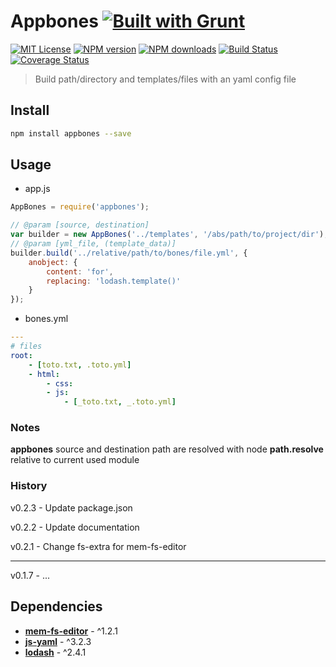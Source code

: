 
# Appbones [![Built with Grunt][grunt-img]](http://gruntjs.com/)

[![MIT License][license-img]][license-url] [![NPM version][npm-version-img]][npm-url] [![NPM downloads][npm-downloads-img]][npm-url] [![Build Status][travis-img]][travis-url] [![Coverage Status][coverall-img]][coverall-url]

> Build path/directory and templates/files with an yaml config file

## Install

```bash
npm install appbones --save
```

## Usage

* app.js

```js
AppBones = require('appbones');

// @param [source, destination]
var builder = new AppBones('../templates', '/abs/path/to/project/dir');
// @param [yml_file, (template_data)]
builder.build('../relative/path/to/bones/file.yml', {
    anobject: {
        content: 'for',
        replacing: 'lodash.template()'
    }
});
```

* bones.yml

```yaml
---
# files
root:
    - [toto.txt, .toto.yml]
    - html:
        - css:
        - js:
            - [_toto.txt, _.toto.yml]
```

### Notes

**appbones** source and destination path are resolved with node **path.resolve** relative to current used module

### History

v0.2.3 - Update package.json

v0.2.2 - Update documentation

v0.2.1 - Change fs-extra for mem-fs-editor

---

v0.1.7 - ...

## Dependencies

* [**mem-fs-editor**](https://github.com/SBoudrias/mem-fs-editor) - ^1.2.1
* [**js-yaml**](https://github.com/nodeca/js-yaml) - ^3.2.3
* [**lodash**](https://lodash.com) - ^2.4.1


[grunt-img]: https://cdn.gruntjs.com/builtwith.png

[license-img]: http://img.shields.io/badge/license-MIT-blue.svg?style=flat-square
[license-url]: LICENSE-MIT

[coverall-url]: https://coveralls.io/r/sixertoy/appbones
[coverall-img]: https://img.shields.io/coveralls/sixertoy/appbones.svg?style=flat-square

[npm-url]: https://npmjs.org/package/appbones
[npm-version-img]: http://img.shields.io/npm/v/appbones.svg?style=flat-square
[npm-downloads-img]: http://img.shields.io/npm/dm/appbones.svg?style=flat-square

[travis-url]: https://travis-ci.org/sixertoy/appbones
[travis-img]: http://img.shields.io/travis/sixertoy/appbones.svg?style=flat-square
